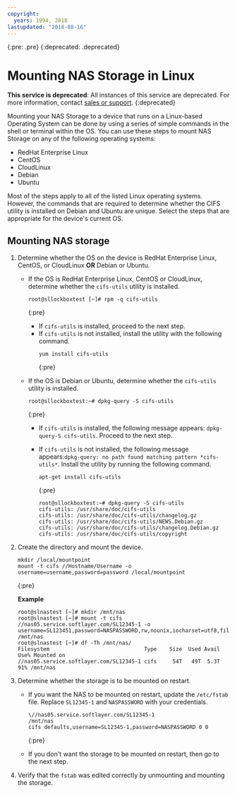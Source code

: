 ```yaml
---
copyright:
  years: 1994, 2018
lastupdated: "2018-08-16"
---
```

{:pre: .pre}
{:deprecated: .deprecated}


# Mounting NAS Storage in Linux

**This service is deprecated**: All instances of this service are deprecated. For more information, contact [sales or support](https://www.ibm.com/cloud-computing/bluemix/contact-us).
{:deprecated}

Mounting your NAS Storage to a device that runs on a Linux-based Operating System can be done by using a series of simple commands in the shell or terminal within the OS. You can use these steps to mount NAS Storage on any of the following operating systems:

* RedHat Enterprise Linux
* CentOS
* CloudLinux
* Debian
* Ubuntu

Most of the steps apply to all of the listed Linux operating systems. However, the commands that are required to determine whether the CIFS utility is installed on Debian and Ubuntu are unique. Select the steps that are appropriate for the device's current OS.

## Mounting NAS storage

1. Determine whether the OS on the device is RedHat Enterprise Linux, CentOS, or CloudLinux **OR** Debian or Ubuntu.
   - If the OS is RedHat Enterprise Linux, CentOS or CloudLinux, determine whether the <code>cifs-utils</code> utility is installed.
     ```
     root@sllockboxtest [~]# rpm -q cifs-utils
     ```
     {:pre}
     
       - If `cifs-utils` is installed, proceed to the next step. 
       - If `cifs-utils` is not installed, install the utility with the following command.
         ```
         yum install cifs-utils
         ```
         {:pre}
     
   - If the OS is Debian or Ubuntu, determine whether the `cifs-utils` utility is installed.
     ```
     root@sllockboxtest:~# dpkg-query -S cifs-utils
     ```
     {:pre}
     
       - If `cifs-utils` is installed, the following message appears: `dpkg-query-S cifs-utils`. Proceed to the next step.
       - If `cifs-utils` is not installed, the following message appears:`dpkg-query: no path found matching pattern *cifs-utils*`. Install the utility by running the following command.
         ```
         apt-get install cifs-utils
         ```
         {:pre}
       
          ```
          root@sllockboxtest:~# dpkg-query -S cifs-utils
          cifs-utils: /usr/share/doc/cifs-utils
          cifs-utils: /usr/share/doc/cifs-utils/changelog.gz
          cifs-utils: /usr/share/doc/cifs-utils/NEWS.Debian.gz
          cifs-utils: /usr/share/doc/cifs-utils/changelog.Debian.gz
          cifs-utils: /usr/share/doc/cifs-utils/copyright
          ```
2. Create the directory and mount the device.

   ```
   mkdir /local/mountpoint
   mount -t cifs //Hostname/Username -o username=username,password=password /local/mountpoint
   ```
   {:pre}

   **Example**
   
   ```
   root@slnastest [~]# mkdir /mnt/nas
   root@slnastest [~]# mount -t cifs //nas05.service.softlayer.com/SL12345-1 -o username=SL123451,password=NASPASSWORD,rw,nounix,iocharset=utf8,file_mode=0644,dir_mode=0755,sec=ntlmssp /mnt/nas
   root@slnastest [~]# df -Th /mnt/nas/
   Filesystem                              Type    Size  Used Avail Use% Mounted on
   //nas05.service.softlayer.com/SL12345-1 cifs     54T   49T  5.3T  91% /mnt/nas
   ```

3. Determine whether the storage is to be mounted on restart.
   - If you want the NAS to be mounted on restart, update the `/etc/fstab` file. Replace `SL12345-1` and `NASPASSWORD` with your credentials.
   
     ```
     \//nas05.service.softlayer.com/SL12345-1        
     /mnt/nas       
     cifs defaults,username=SL12345-1,password=NASPASSWORD 0 0
     ```
     {:pre}
   
   - If you don't want the storage to be mounted on restart, then go to the next step.
   
4. Verify that the `fstab` was edited correctly by unmounting and mounting the storage.
